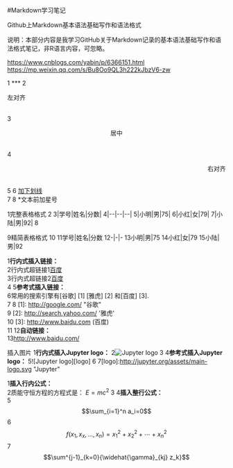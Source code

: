 #Markdown学习笔记   

Github上Markdown基本语法基础写作和语法格式

说明：本部分内容是我学习GitHub关于Markdown记录的基本语法基础写作和语法格式笔记，非R语言内容，可忽略。

https://www.cnblogs.com/yabin/p/6366151.html   
https://mp.weixin.qq.com/s/Bu8Oo9QL3h222kJbzV6-zw



1 ***
2 <p style="text-align: left" > 左对齐 </p>   
3 <p style="text-align: center" > 居中 </p>   
4 <p style="text-align: right" > 右对齐 </p>   
5
6 <u>加下划线</u>  
7
8 \*文本前加星号


 1完整表格格式
 2
 3|学号|姓名|分数|
 4|--|--|--|
 5|小明|男|75|
 6|小红|女|79|
 7|小陆|男|92|
 8

 9精简表格格式
10
11学号|姓名|分数
12-|-|-
13小明|男|75
14小红|女|79
15小陆|男|92



 1**行内式插入链接：**  
 2行内式超链接1[百度](http://www.baidu.com)  
 3行内式超链接2[百度](http://www.baidu.com "悬停显示百度")  
 4
 5**参考式插入链接：**  
 6常用的搜索引擎有[谷歌] [1] [雅虎] [2] 和[百度] [3].  
 7
 8  [1]: http://google.com/        "谷歌"  
 9  [2]: http://search.yahoo.com/  '雅虎'  
10  [3]: http://www.baidu.com    (百度)    
11
12**自动链接：**  
13<http://www.baidu.com/>


插入图片
1**行内式插入Jupyter logo：**
2![Jupyter logo](http://jupyter.org/assets/main-logo.svg "Jupyter")
3
4**参考式插入Jupyter logo：**
5![Jupyter logo][logo]
6
7[logo]:http://jupyter.org/assets/main-logo.svg "Jupyter"


1**插入行内公式：**  
2质能守恒方程的方程式是： $E=mc^2$
3
4**插入整行公式：**  
5$$\sum_{i=1}^n a_i=0$$
6$$f(x_1,x_x,\ldots,x_n) = x_1^2 + x_2^2 + \cdots + x_n^2 $$
7$$\sum^{j-1}_{k=0}{\widehat{\gamma}_{kj} z_k}$$
